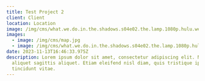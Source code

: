 ```yaml
---
title: Test Project 2
client: Client
location: Location
image: /img/cms/what.we.do.in.the.shadows.s04e02.the.lamp.1080p.hulu.web-dl.ddp5.1.h.264-ntb.mkv_snapshot_08.30.244.jpg
images:
  - image: /img/cms/map.jpg
  - image: /img/cms/what.we.do.in.the.shadows.s04e02.the.lamp.1080p.hulu.web-dl.ddp5.1.h.264-ntb.mkv_snapshot_08.30.244.jpg
date: 2023-11-13T16:46:33.975Z
description: Lorem ipsum dolor sit amet, consectetur adipiscing elit. Nulla
  aliquet sagittis aliquet. Etiam eleifend nisl diam, quis tristique ipsum
  tincidunt vitae.
---
```

